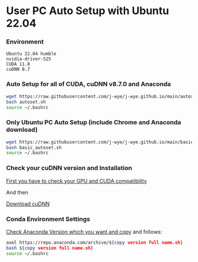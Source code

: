# User PC Auto Setup with Ubuntu 22.04
### Environment
```
Ubuntu 22.04 humble
nvidia-driver-525
CUDA 11.8
cuDNN 8.7
```

### Auto Setup for all of CUDA, cuDNN v8.7.0 and Anaconda
```bash
wget https://raw.githubusercontent.com/j-wye/j-wye.github.io/main/autoset.sh
bash autoset.sh
source ~/.bashrc
```

### Only Ubuntu PC Auto Setup (include Chrome and Anaconda download)
```bash
wget https://raw.githubusercontent.com/j-wye/j-wye.github.io/main/basic_autoset.sh
bash basic_autoset.sh
source ~/.bashrc
```

### Check your cuDNN version and Installation
[First you have to check your GPU and CUDA compatibility](https://www.wikiwand.com/en/CUDA#GPUs_supported)

And then

[Download cuDNN](https://developer.nvidia.com/rdp/cudnn-archive)

### Conda Environment Settings
[Check Anaconda Version which you want and copy](https://repo.anaconda.com/archive/) and follows:
```bash
axel https://repo.anaconda.com/archive/${copy version full name.sh}
bash ${copy version full name.sh}
source ~/.bashrc
```